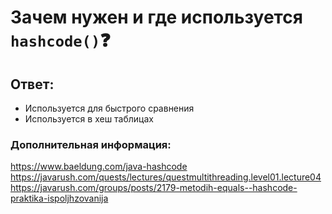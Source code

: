# Зачем нужен и где используется `hashcode()`❓

## Ответ:

* Используется для быстрого сравнения
* Используется в хеш таблицах

### Дополнительная информация:

https://www.baeldung.com/java-hashcode
https://javarush.com/quests/lectures/questmultithreading.level01.lecture04
https://javarush.com/groups/posts/2179-metodih-equals--hashcode-praktika-ispoljhzovanija